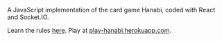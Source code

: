 A JavaScript implementation of the card game Hanabi, coded with React and Socket.IO.

Learn the rules [here](https://en.wikipedia.org/wiki/Hanabi_(card_game)). Play at [play-hanabi.herokuapp.com](https://play-hanabi.herokuapp.com).
